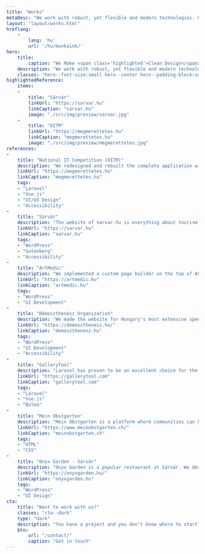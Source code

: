 ```yaml
---
title: "Works"
metaDesc: "We work with robust, yet flexible and modern technologies. Check out our latest works!"
layout: "layout/works.html"
hreflang:
    -
        lang: 'hu'
        url: '/hu/munkaink/'
hero:
    title:
        caption: "We Make <span class='highlighted'>Clean Design</span><br>and <span class='highlighted'>Modern Code</span>"
    description: "We work with robust, yet flexible and modern technologies."
    classes: "hero--font-size:small hero--center hero--padding-block:small"
highlightedReference:
    items:
    -
        title: "Sárvár"
        linkUrl: "https://sarvar.hu"
        linkCaption: "sarvar.hu"
        image: "./src/img/preview/sarvar.jpg"
    -
        title: "OITM"
        linkUrl: "https://megmerettetes.hu"
        linkCaption: "megmerettetes.hu"
        image: "./src/img/preview/megmerettetes.jpg"
references:
-
    title: "National IT Competition (OITM)"
    description: "We redesigned and rebuilt the complete application with Laravel and manage the whole competition for the 3rd year now."
    linkUrl: "https://megmerettetes.hu"
    linkCaption: "megmerettetes.hu"
    tags:
    - "Laravel"
    - "Vue.js"
    - "UI/UX Design"
    - "Accessibility"
-
    title: "Sárvár"
    description: "The website of sarvar.hu is everything about tourism. It is operated by the TDM of Sárvár to serve the goals of the city and its wellness. A modern, visual, clean design with fast performance."
    linkUrl: "https://sarvar.hu"
    linkCaption: "sarvar.hu"
    tags:
    - "WordPress"
    - "Gutenberg"
    - "Accessibility"
-
    title: "ArtMedic"
    description: "We implemented a custom page builder on the top of ACF to tackle the complexity of the variant layouts."
    linkUrl: "https://artmedic.hu"
    linkCaption: "artmedic.hu"
    tags:
    - "WordPress"
    - "UI Development"
-
    title: "Démoszthenész Organization"
    description: "We made the website for Hungary's most extensive speech therapist organization with expert search functionality and listing."
    linkUrl: "https://demoszthenesz.hu/"
    linkCaption: "demoszthenesz.hu"
    tags:
    - "WordPress"
    - "UI Development"
    - "Accessibility"
-
    title: "GalleryTool"
    description: "Laravel has proven to be an excellent choice for the GalleryTool Artwork Management Application. Manage, categorize, show, export, embed all of your artworks."
    linkUrl: "https://gallerytool.com"
    linkCaption: "gallerytool.com"
    tags:
    - "Laravel"
    - "Vue.js"
    - "Bulma"
-
    title: "Mein Obstgarten"
    description: "Mein Obstgarten is a platform where communities can buy or sell fruits, products or trees for picking. We built the new UI based on the static wireframe."
    linkUrl: "https://www.meinobstgarten.ch/"
    linkCaption: "meinobstgarten.ch"
    tags:
    - "HTML"
    - "CSS"
-
    title: "Onyx Garden - Sárvár"
    description: "Onyx Garden is a popular restaurant at Sárvár. We designed a modern website with a custom and visual reservation system where the guests can pick their table and appointment."
    linkUrl: "https://onyxgarden.hu/"
    linkCaption: "onyxgarden.hu"
    tags:
    - "WordPress"
    - "UI Design"
cta:
    title: "Want to work with us?"
    classes: "cta--dark"
    type: "dark"
    description: "You have a project and you don’t know where to start? Feel free to contact us to discuss you project’s details. Maybe we can help you."
    btn:
        url: "/contact/"
        caption: "Get in touch"
---
```

